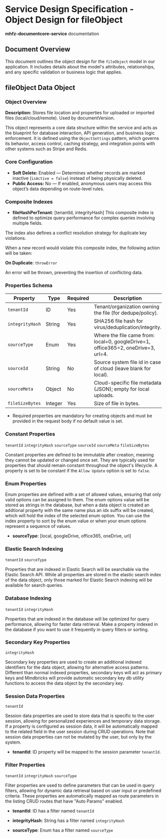 # Service Design Specification - Object Design for fileObject

**mhfz-documentcore-service** documentation

## Document Overview

This document outlines the object design for the `fileObject` model in our application. It includes details about the model's attributes, relationships, and any specific validation or business logic that applies.

## fileObject Data Object

### Object Overview

**Description:** Stores file location and properties for uploaded or imported files (local/cloud/remote). Used by documentVersion.

This object represents a core data structure within the service and acts as the blueprint for database interaction, API generation, and business logic enforcement.
It is defined using the `ObjectSettings` pattern, which governs its behavior, access control, caching strategy, and integration points with other systems such as Stripe and Redis.

### Core Configuration

- **Soft Delete:** Enabled — Determines whether records are marked inactive (`isActive = false`) instead of being physically deleted.
- **Public Access:** No — If enabled, anonymous users may access this object’s data depending on route-level rules.

### Composite Indexes

- **fileHashPerTenant**: [tenantId, integrityHash]
  This composite index is defined to optimize query performance for complex queries involving multiple fields.

The index also defines a conflict resolution strategy for duplicate key violations.

When a new record would violate this composite index, the following action will be taken:

**On Duplicate**: `throwError`

An error will be thrown, preventing the insertion of conflicting data.

### Properties Schema

| Property        | Type    | Required | Description                                                                       |
| --------------- | ------- | -------- | --------------------------------------------------------------------------------- |
| `tenantId`      | ID      | Yes      | Tenant/organization owning the file (for dedupe/policy).                          |
| `integrityHash` | String  | Yes      | SHA256 file hash for virus/deduplication/integrity.                               |
| `sourceType`    | Enum    | Yes      | Where the file came from: local=0, googleDrive=1, office365=2, oneDrive=3, url=4. |
| `sourceId`      | String  | No       | Source system file id in case of cloud (leave blank for local).                   |
| `sourceMeta`    | Object  | No       | Cloud-specific file metadata (JSON); empty for local uploads.                     |
| `fileSizeBytes` | Integer | Yes      | Size of file in bytes.                                                            |

- Required properties are mandatory for creating objects and must be provided in the request body if no default value is set.

### Constant Properties

`tenantId` `integrityHash` `sourceType` `sourceId` `sourceMeta` `fileSizeBytes`

Constant properties are defined to be immutable after creation, meaning they cannot be updated or changed once set. They are typically used for properties that should remain constant throughout the object's lifecycle.
A property is set to be constant if the `Allow Update` option is set to `false`.

### Enum Properties

Enum properties are defined with a set of allowed values, ensuring that only valid options can be assigned to them.
The enum options value will be stored as strings in the database,
but when a data object is created an addtional property with the same name plus an idx suffix will be created, which will hold the index of the selected enum option.
You can use the index property to sort by the enum value or when your enum options represent a sequence of values.

- **sourceType**: [local, googleDrive, office365, oneDrive, url]

### Elastic Search Indexing

`tenantId` `sourceType`

Properties that are indexed in Elastic Search will be searchable via the Elastic Search API.
While all properties are stored in the elastic search index of the data object, only those marked for Elastic Search indexing will be available for search queries.

### Database Indexing

`tenantId` `integrityHash`

Properties that are indexed in the database will be optimized for query performance, allowing for faster data retrieval.
Make a property indexed in the database if you want to use it frequently in query filters or sorting.

### Secondary Key Properties

`integrityHash`

Secondary key properties are used to create an additional indexed identifiers for the data object, allowing for alternative access patterns.
Different than normal indexed properties, secondary keys will act as primary keys and Mindbricks will provide automatic secondary key db utility functions to access the data object by the secondary key.

### Session Data Properties

`tenantId`

Session data properties are used to store data that is specific to the user session, allowing for personalized experiences and temporary data storage.
If a property is configured as session data, it will be automatically mapped to the related field in the user session during CRUD operations.
Note that session data properties can not be mutated by the user, but only by the system.

- **tenantId**: ID property will be mapped to the session parameter `tenantId`.

### Filter Properties

`tenantId` `integrityHash` `sourceType`

Filter properties are used to define parameters that can be used in query filters, allowing for dynamic data retrieval based on user input or predefined criteria.
These properties are automatically mapped as route parameters in the listing CRUD routes that have "Auto Params" enabled.

- **tenantId**: ID has a filter named `tenantId`

- **integrityHash**: String has a filter named `integrityHash`

- **sourceType**: Enum has a filter named `sourceType`
